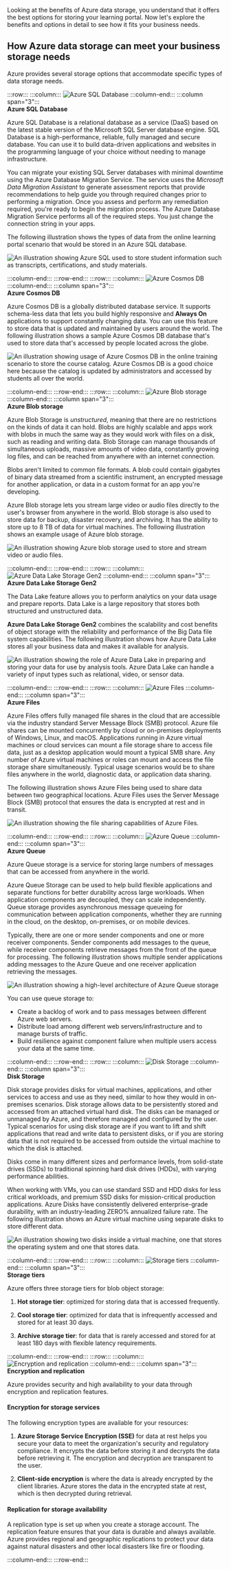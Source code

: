 Looking at the benefits of Azure data storage, you understand that it offers the best options for storing your learning portal. Now let's explore the benefits and options in detail to see how it fits your business needs.

## How Azure data storage can meet your business storage needs

Azure provides several storage options that accommodate specific types of data storage needs.

:::row:::
  :::column:::
    ![Azure SQL Database](../media/3-azure-sql-db.png)
  :::column-end:::
    :::column span="3":::  
**Azure SQL Database**

Azure SQL Database is a relational database as a service (DaaS) based on the latest stable version of the Microsoft SQL Server database engine. SQL Database is a high-performance, reliable, fully managed and secure database. You can use it to build data-driven applications and websites in the programming language of your choice without needing to manage infrastructure.

You can migrate your existing SQL Server databases with minimal downtime using the Azure Database Migration Service. The service uses the *Microsoft Data Migration Assistant* to generate assessment reports that provide recommendations to help guide you through required changes prior to performing a migration. Once you assess and perform any remediation required, you're ready to begin the migration process. The Azure Database Migration Service performs all of the required steps. You just change the connection string in your apps. 

The following illustration shows the types of data from the online learning portal scenario that would be stored in an Azure SQL database.

![An illustration showing Azure SQL used to store student information such as transcripts, certifications, and study materials.](../media/3-Azure_SQL.png)

:::column-end:::
:::row-end:::
:::row:::
  :::column:::
    ![Azure Cosmos DB](../media/3-cosmos-db.png)
  :::column-end:::
    :::column span="3":::  
**Azure Cosmos DB**

Azure Cosmos DB is a globally distributed database service. It supports schema-less data that lets you build highly responsive and **Always On** applications to support constantly changing data. You can use this feature to store data that is updated and maintained by users around the world. The following illustration shows a sample Azure Cosmos DB database that's used to store data that's accessed by people located across the globe.

![An illustration showing usage of Azure Cosmos DB in the online training scenario to store the course catalog. Azure Cosmos DB is a good choice here because the catalog is updated by administrators and accessed by students all over the world.](../media/3-Azure_cosmos_db.png)

:::column-end:::
:::row-end:::
:::row:::
  :::column:::
    ![Azure Blob storage](../media/3-azure-blob-storage.png)
  :::column-end:::
    :::column span="3":::  
**Azure Blob storage**

Azure Blob Storage is *unstructured*, meaning that there are no restrictions on the kinds of data it can hold. Blobs are highly scalable and apps work with blobs in much the same way as they would work with files on a disk, such as reading and writing data. Blob Storage can manage thousands of simultaneous uploads, massive amounts of video data, constantly growing log files, and can be reached from anywhere with an internet connection. 

Blobs aren't limited to common file formats. A blob could contain gigabytes of binary data streamed from a scientific instrument, an encrypted message for another application, or data in a custom format for an app you're developing.

Azure Blob storage lets you stream large video or audio files directly to the user's browser from anywhere in the world. Blob storage is also used to store data for backup, disaster recovery, and archiving. It has the ability to store up to 8 TB of data for virtual machines. The following illustration shows an example usage of Azure blob storage.

![An illustration showing Azure blob storage used to store and stream video or audio files.](../media/3-Azure_blob.png)

:::column-end:::
:::row-end:::
:::row:::
  :::column:::
    ![Azure Data Lake Storage Gen2](../media/3-azure-data-lake.png)
  :::column-end:::
    :::column span="3":::  
**Azure Data Lake Storage Gen2**

The Data Lake feature allows you to perform analytics on your data usage and prepare reports. Data Lake is a large repository that stores both structured and unstructured data.

**Azure Data Lake Storage Gen2** combines the scalability and cost benefits of object storage with the reliability and performance of the Big Data file system capabilities. The following illustration shows how Azure Data Lake stores all your business data and makes it available for analysis.

![An illustration showing the role of Azure Data Lake in preparing and storing your data for use by analysis tools. Azure Data Lake can handle a variety of input types such as relational, video, or sensor data.](../media/3-Data_lake_store_concept.png)

:::column-end:::
:::row-end:::
:::row:::
  :::column:::
    ![Azure Files](../media/3-azure-files.png)
  :::column-end:::
    :::column span="3":::  
**Azure Files**

Azure Files offers fully managed file shares in the cloud that are accessible via the industry standard Server Message Block (SMB) protocol. Azure file shares can be mounted concurrently by cloud or on-premises deployments of Windows, Linux, and macOS. Applications running in Azure virtual machines or cloud services can mount a file storage share to access file data, just as a desktop application would mount a typical SMB share. Any number of Azure virtual machines or roles can mount and access the file storage share simultaneously. Typical usage scenarios would be to share files anywhere in the world, diagnostic data, or application data sharing. 

The following illustration shows Azure Files being used to share data between two geographical locations. Azure Files uses the Server Message Block (SMB) protocol that ensures the data is encrypted at rest and in transit.

![An illustration showing the file sharing capabilities of Azure Files. ](../media/3-Azure_Files.png)

:::column-end:::
:::row-end:::
:::row:::
  :::column:::
    ![Azure Queue](../media/3-azure-queue.png)
  :::column-end:::
    :::column span="3":::  
**Azure Queue**

Azure Queue storage is a service for storing large numbers of messages that can be accessed from anywhere in the world.

Azure Queue Storage can be used to help build flexible applications and separate functions for better durability across large workloads. When application components are decoupled, they can scale independently. Queue storage provides asynchronous message queueing for communication between application components, whether they are running in the cloud, on the desktop, on-premises, or on mobile devices.

Typically, there are one or more sender components and one or more receiver components. Sender components add messages to the queue, while receiver components retrieve messages from the front of the queue for processing. The following illustration shows multiple sender applications adding messages to the Azure Queue and one receiver application retrieving the messages.

![An illustration showing a high-level architecture of Azure Queue storage](../media/3-Azure_Queue.png)

You can use queue storage to:

- Create a backlog of work and to pass messages between different Azure web servers.
- Distribute load among different web servers/infrastructure and to manage bursts of traffic.
- Build resilience against component failure when multiple users access your data at the same time.

:::column-end:::
:::row-end:::
:::row:::
  :::column:::
    ![Disk Storage](../media/3-azure-standard-storage.png)
  :::column-end:::
    :::column span="3":::  
**Disk Storage**

Disk storage provides disks for virtual machines, applications, and other services to access and use as they need, similar to how they would in on-premises scenarios. Disk storage allows data to be persistently stored and accessed from an attached virtual hard disk. The disks can be managed or unmanaged by Azure, and therefore managed and configured by the user. Typical scenarios for using disk storage are if you want to lift and shift applications that read and write data to persistent disks, or if you are storing data that is not required to be accessed from outside the virtual machine to which the disk is attached. 

Disks come in many different sizes and performance levels, from solid-state drives (SSDs) to traditional spinning hard disk drives (HDDs), with varying performance abilities.

When working with VMs, you can use standard SSD and HDD disks for less critical workloads, and premium SSD disks for mission-critical production applications. Azure Disks have consistently delivered enterprise-grade durability, with an industry-leading ZERO% annualized failure rate. The following illustration shows an Azure virtual machine using separate disks to store different data.

![An illustration showing two disks inside a virtual machine, one that stores the operating system and one that stores data.](../media/3-Azure_disks.png)

:::column-end:::
:::row-end:::
:::row:::
  :::column:::
    ![Storage tiers](../media/3-storage-tiers.png)
  :::column-end:::
    :::column span="3":::  
**Storage tiers**

Azure offers three storage tiers for blob object storage:

1. **Hot storage tier**: optimized for storing data that is accessed frequently.

1. **Cool storage tier**: optimized for data that is infrequently accessed and stored for at least 30 days.

1. **Archive storage tier**: for data that is rarely accessed and stored for at least 180 days with flexible latency requirements.

:::column-end:::
:::row-end:::
:::row:::
  :::column:::
    ![Encryption and replication](../media/3-azure-storage-encryption.png)
  :::column-end:::
    :::column span="3":::  
**Encryption and replication**

Azure provides security and high availability to your data through encryption and replication features.

#### Encryption for storage services

The following encryption types are available for your resources:

1. **Azure Storage Service Encryption (SSE)** for data at rest helps you secure your data to meet the organization's security and regulatory compliance. It encrypts the data before storing it and decrypts the data before retrieving it. The encryption and decryption are transparent to the user.

1. **Client-side encryption** is where the data is already encrypted by the client libraries. Azure stores the data in the encrypted state at rest, which is then decrypted during retrieval.

#### Replication for storage availability

A replication type is set up when you create a storage account. The replication feature ensures that your data is durable and always available. Azure provides regional and geographic replications to protect your data against natural disasters and other local disasters like fire or flooding.

  :::column-end:::
:::row-end:::
